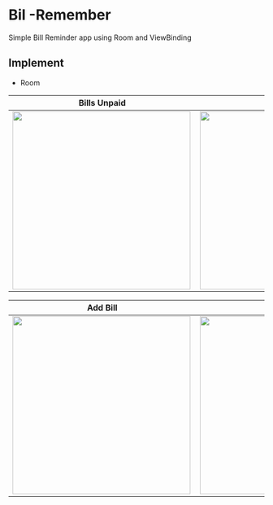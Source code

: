 # Bil -Remember
Simple Bill Reminder app using Room and ViewBinding

## Implement
- Room

Bills Unpaid           |Bills Paid           |Bills
:-------------------------:|:-------------------------:|:-------------------------
<img align="left" height="350" src="https://github.com/naufalprakoso/Bill-Reminder/blob/master/Screenshot/1.png">  |<img align="center" height="350" src="https://github.com/naufalprakoso/Bill-Reminder/blob/master/Screenshot/4.png">  |<img align="center" height="350" src="https://github.com/naufalprakoso/Bill-Reminder/blob/master/Screenshot/5.png">

Add Bill           |Bill Detail           |
:-------------------------:|:-------------------------:|
<img align="left" height="350" src="https://github.com/naufalprakoso/Bill-Reminder/blob/master/Screenshot/2.png">  |<img align="center" height="350" src="https://github.com/naufalprakoso/Bill-Reminder/blob/master/Screenshot/3.png"> 
